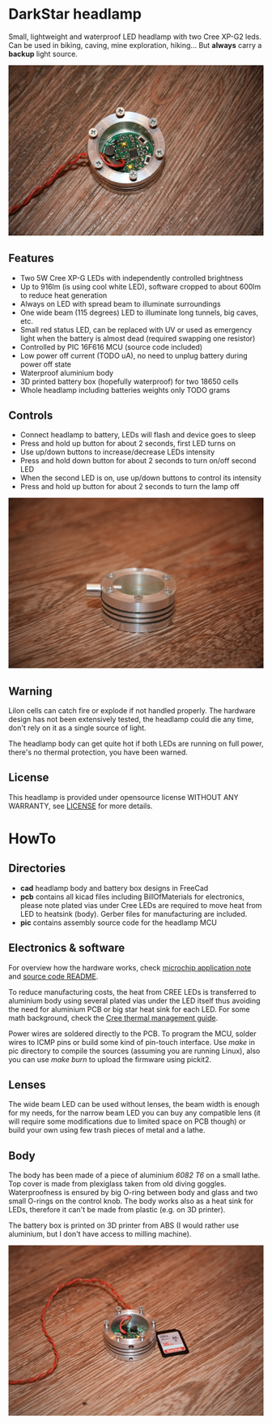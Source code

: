 DarkStar headlamp
=================

Small, lightweight and waterproof LED headlamp with two Cree XP-G2 leds. Can be
used in biking, caving, mine exploration, hiking... But **always** carry a
**backup** light source.

![Top side](./images/top.jpg)

Features
--------
* Two 5W Cree XP-G LEDs with independently controlled brightness
* Up to 916lm (is using cool white LED), software cropped to about 600lm to reduce heat generation
* Always on LED with spread beam to illuminate surroundings
* One wide beam (115 degrees) LED to illuminate long tunnels, big caves, etc.
* Small red status LED, can be replaced with UV or used as emergency light when the battery is almost dead (required swapping one resistor)
* Controlled by PIC 16F616 MCU (source code included)
* Low power off current (TODO uA), no need to unplug battery during power off state
* Waterproof aluminium body
* 3D printed battery box (hopefully waterproof) for two 18650 cells
* Whole headlamp including batteries weights only TODO grams


Controls
--------
* Connect headlamp to battery, LEDs will flash and device goes to sleep
* Press and hold up button for about 2 seconds, first LED turns on
* Use up/down buttons to increase/decrease LEDs intensity
* Press and hold down button for about 2 seconds to turn on/off second LED
* When the second LED is on, use up/down buttons to control its intensity
* Press and hold up button for about 2 seconds to turn the lamp off

![Body](./images/body.jpg)


Warning
-------
LiIon cells can catch fire or explode if not handled properly. The hardware
design has not been extensively tested, the headlamp could die any time, don't
rely on it as a single source of light.

The headlamp body can get quite hot if both LEDs are running on full power,
there's no thermal protection, you have been warned.

License
-------
This headlamp is provided under opensource license WITHOUT ANY WARRANTY, see
[LICENSE](./LICENSE) for more details.

HowTo
=====
Directories
-----------
* **cad** headlamp body and battery box designs in FreeCad
* **pcb** contains all kicad files including BillOfMaterials for electronics,
	please note plated vias under Cree LEDs are required to move heat from
	LED to heatsink (body). Gerber files for manufacturing are included.
* **pic** contains assembly source code for the headlamp MCU

Electronics & software
----------------------
For overview how the hardware works, check
[microchip application note](http://ww1.microchip.com/downloads/en/AppNotes/00874C.pdf)
and [source code README](./pic/README.md).

To reduce manufacturing costs, the heat from CREE LEDs is transferred to aluminium
body using several plated vias under the LED itself thus avoiding the need for
aluminium PCB or big star heat sink for each LED. For some math background, check
the [Cree thermal management guide](http://www.cree.com/~/media/Files/Cree/LED%20Components%20and%20Modules/XLamp/XLamp%20Application%20Notes/XLamp_PCB_Thermal.pdf).

Power wires are soldered directly to the PCB. To program the MCU, solder
wires to ICMP pins or build some kind of pin-touch interface. Use *make* in
pic directory to compile the sources (assuming you are running Linux), also
you can use *make burn* to upload the firmware using pickit2.

Lenses
------
The wide beam LED can be used without lenses, the beam width is enough for my
needs, for the narrow beam LED you can buy any compatible lens (it will require
some modifications due to limited space on PCB though) or build your own
using few trash pieces of metal and a lathe.

Body
----
The body has been made of a piece of aluminium *6082 T6* on a small lathe. Top
cover is made from plexiglass taken from old diving goggles. Waterproofness is
ensured by big O-ring between body and glass and two small O-rings on the
control knob. The body works also as a heat sink for LEDs, therefore it can't
be made from plastic (e.g. on 3D printer).

The battery box is printed on 3D printer from ABS (I would rather use aluminium,
but I don't have access to milling machine).

![Headlamp body](./images/dimensions.jpg)
